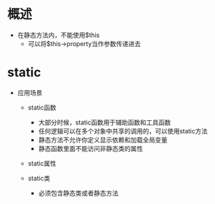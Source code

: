 # 概述
- 在静态方法内，不能使用$this
	- 可以将$this->property当作参数传递进去

# static
- 应用场景
	- static函数
		- 大部分时候，static函数用于辅助函数和工具函数
		- 任何逻辑可以在多个对象中共享的调用的，可以使用static方法
		- 静态方法不允许你定义显示依赖和加载全局变量
		- 静态函数里面不能访问非静态类的属性

	- static属性

	- static类
	    - 必须包含静态类或者静态方法